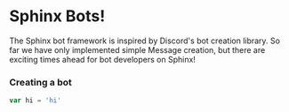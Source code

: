 # Sphinx Bots!

The Sphinx bot framework is inspired by Discord's bot creation library. So far we have only implemented simple Message creation, but there are exciting times ahead for bot developers on Sphinx!

### Creating a bot

```js
var hi = 'hi'
```